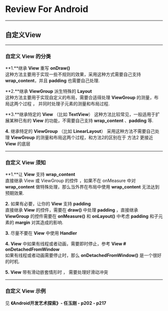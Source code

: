 # Review For Android
***
## 自定义View
***
### 自定义 View 的分类

**1.**继承 **View** 重写 **onDraw()**  
这种方法主要用于实现一些不规则的效果，采用这种方式需要自己支持 **wrap_content**，并且 **padding** 也需要自己处理.  

**2.**继承 **ViewGroup** 派生特殊的 **Layout**  
这种方法主要用于实现自定义的布局，需要合适得处理 **ViewGroup** 的测量，布局这两个过程 ， 并同时处理子元素的测量和布局过程.  

**3.**继承特定的 **View** （比如 **TextView**） 
这种方法比较常见，一般适用于扩展某种已有的 **View** 的功能，不需要自己支持 **wrap_content** 、**padding** 等.   

**4.** 继承特定的 **ViewGroup** （比如 **LinearLayout**） 
采用这种方法不需要自己处理 **ViewGroup** 的测量和布局这两个过程，和方法2的区别在于 方法2 更接近 **View** 的底层  


***
### 自定义 View 须知  

**1.**让 **View** 支持 **wrap_content**  
直接继承 View 或 ViewGroup 的控件 ，如果不在 onMeasure 中对 **wrap_content** 做特殊处理，那么当外界在布局中使用 **wrap_content** 无法达到预期效果.  

**2.** 如果有必要，让你的 **View** 支持 **padding**  
直接继承 **View** 的控件，需要在 **draw()** 中处理 **padding** ，直接继承 **ViewGroup** 的控件需要在 **onMeasure()** 和 **onLayout()** 中考虑 **padding** 和子元素的 **margin** 对其造成的影响.  

**3.** 尽量不要在 **View** 中使用 **Handler**  

**4.** **View** 中如果有线程或者动画，需要即时停止，参考 **View # onDetachedFromWindow**  
如果有线程或者动画需要停止时，那么 **onDetachedFromWindow()** 是一个很好的时机.  

**5.** **View** 带有滑动嵌套情形时 ， 需要处理好滑动冲突 

***
### 自定义 View 示例   
见 **《Android开发艺术探索》- 任玉刚 - p202 - p217**